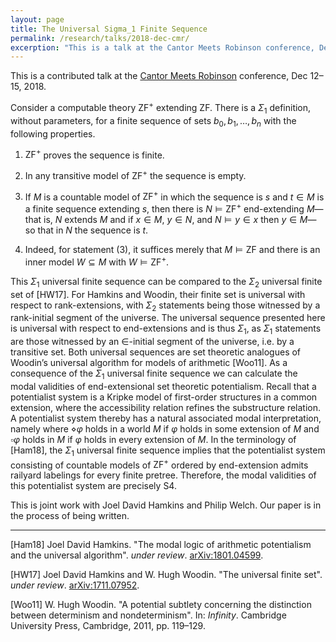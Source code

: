 ```yaml
---
layout: page
title: The Universal Sigma_1 Finite Sequence
permalink: /research/talks/2018-dec-cmr/
excerption: "This is a talk at the Cantor Meets Robinson conference, Dec 12–15, 2018. Consider a computable theory..."
---
```


This is a contributed talk at the [Cantor Meets Robinson](https://cantormeetsrobinson.wordpress.com/) conference, Dec 12–15, 2018.

Consider a computable theory $\mathsf{ZF}^+$ extending $\mathsf{ZF}$. There is a $\Sigma_1$ definition, without parameters, for a finite sequence of sets $b_0, b_1, \ldots , b_n$ with the following properties.

1. $\mathsf{ZF}^+$ proves the sequence is finite.

2. In any transitive model of $\mathsf{ZF}^+$ the sequence is empty.

3. If $M$ is a countable model of $\mathsf{ZF}^+$ in which the sequence is $s$ and $t \in M$ is a finite sequence extending $s$, then there is $N \models \mathsf{ZF}^+$ end-extending $M$—that is, $N$ extends $M$ and if $x \in M$, $y \in N$, and $N \models y \in x$ then $y \in M$—so that in $N$ the sequence is $t$.

4.  Indeed, for statement (3), it suffices merely that $M \models \mathsf{ZF}$ and there is an inner model $W \subseteq M$ with $W \models \mathsf{ZF}^+$.

This $\Sigma_1$ universal finite sequence can be compared to the $\Sigma_2$ universal finite set of [HW17]. For Hamkins and Woodin, their finite set is universal with respect to rank-extensions, with $\Sigma_2$ statements being those witnessed by a rank-initial segment of the universe. The universal sequence presented here is universal with respect to end-extensions and is thus $\Sigma_1$, as $\Sigma_1$ statements are those witnessed by an $\in$-initial segment of the universe, i.e. by a transitive set. Both universal sequences are set theoretic analogues of Woodin’s universal algorithm for models of arithmetic [Woo11].
As a consequence of the $\Sigma_1$ universal finite sequence we can calculate the
modal validities of end-extensional set theoretic potentialism. Recall that a
potentialist system is a Kripke model of first-order structures in a common
extension, where the accessibility relation refines the substructure relation.
A potentialist system thereby has a natural associated modal interpretation,
namely where $\diamond \varphi$ holds in a world $M$ if $\varphi$ holds in some extension of $M$ and $\square \varphi$ holds in $M$ if $\varphi$ holds in every extension of $M$. In the terminology of [Ham18], the $\Sigma_1$ universal finite sequence implies that the potentialist system consisting of countable models of $\mathsf{ZF}^+$ ordered by end-extension admits railyard labelings for every finite pretree. Therefore, the modal validities of this potentialist system are precisely $\mathsf{S4}$.

This is joint work with Joel David Hamkins and Philip Welch. Our paper is in the process of being written.

----

[Ham18] Joel David Hamkins. "The modal logic of arithmetic potentialism and the universal algorithm". *under review*. [arXiv:1801.04599](https://arxiv.org/abs/1801.04599).

[HW17] Joel David Hamkins and W. Hugh Woodin. "The universal finite set". *under review*. [arXiv:1711.07952](https://arxiv.org/abs/1711.07952).

[Woo11] W. Hugh Woodin. "A potential subtlety concerning the distinction between determinism and nondeterminism". In: *Infinity*. Cambridge University Press, Cambridge, 2011, pp. 119–129.
